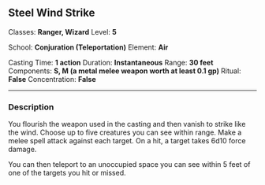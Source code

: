 ## Steel Wind Strike

Classes: **Ranger, Wizard**
Level: **5**

School: **Conjuration (Teleportation)**
Element: **Air**

Casting Time: **1 action**
Duration: **Instantaneous**
Range: **30 feet**
Components: **S, M (a metal melee weapon worth at least 0.1 gp)**
Ritual: **False**
Concentration: **False**

------

### Description

You flourish the weapon used in the casting and then vanish to strike like the wind. Choose up to five creatures you can see within range. Make a melee spell attack against each target. On a hit, a target takes 6d10 force damage.

You can then teleport to an unoccupied space you can see within 5 feet of one of the targets you hit or missed.
